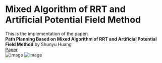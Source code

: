 # Mixed Algorithm of RRT and Artificial Potential Field Method
This is the implementation of the paper:      
**Path Planning Based on Mixed Algorithm of RRT and Artificial Potential Field Method** by Shunyu Huang     
[Paper](https://ieeexplore.ieee.org/document/9570910)    
![image](https://github.com/Huang0035/RRT-and-RRT-star-plus-APF/tree/main/Result/RRT.png)
![image](https://github.com/Huang0035/RRT-and-RRT-star-plus-APF/tree/main/Result/RRTstar.png)
